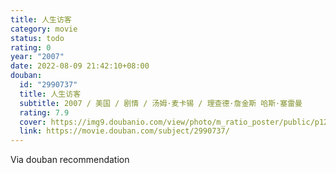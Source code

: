 ```yaml
---
title: 人生访客
category: movie
status: todo
rating: 0
year: "2007"
date: 2022-08-09 21:42:10+08:00
douban:
  id: "2990737"
  title: 人生访客
  subtitle: 2007 / 美国 / 剧情 / 汤姆·麦卡锡 / 理查德·詹金斯 哈斯·塞雷曼
  rating: 7.9
  cover: https://img9.doubanio.com/view/photo/m_ratio_poster/public/p1216528285.jpg
  link: https://movie.douban.com/subject/2990737/
---
```


Via douban recommendation 
